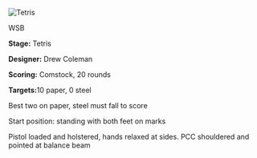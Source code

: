 ![Tetris](https://github.com/bagellord/USPSA-Stages/blob/master/16-20%20rounds/Tetris%20-%2020%20rounds%20-%20Comstock/Tetris.png)

WSB

<b>Stage:</b> Tetris

<b>Designer:</b> Drew Coleman

<b>Scoring:</b> Comstock, 20 rounds

<b>Targets:</b>10 paper, 0 steel

Best two on paper, steel must fall to score

Start position: standing with both feet on marks

Pistol loaded and holstered, hands relaxed at sides. PCC shouldered and pointed at balance beam